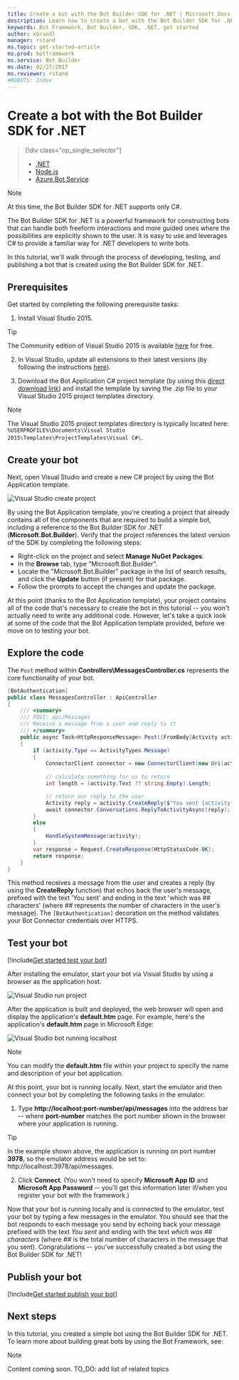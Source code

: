```yaml
---
title: Create a bot with the Bot Builder SDK for .NET | Microsoft Docs
description: Learn how to create a bot with the Bot Builder SDK for .NET.
keywords: Bot Framework, Bot Builder, SDK, .NET, get started
author: kbrandl
manager: rstand
ms.topic: get-started-article
ms.prod: botframework
ms.service: Bot Builder
ms.date: 02/27/2017
ms.reviewer: rstand
#ROBOTS: Index
---
```

# Create a bot with the Bot Builder SDK for .NET
> [!div class="op_single_selector"]
> * [.NET](bot-framework-dotnet-getstarted.md)
> * [Node.js](bot-framework-nodejs-getstarted.md)
> * [Azure Bot Service](bot-framework-azure-getstarted.md)
>

> [!NOTE]
> At this time, the Bot Builder SDK for .NET supports only C#.

The Bot Builder SDK for .NET is a powerful 
framework for constructing bots that can handle both freeform interactions and more guided ones where the 
possibilities are explicitly shown to the user. 
It is easy to use and leverages C# to provide a familiar way for .NET developers to write bots.

In this tutorial, we'll walk through the process of developing, testing, and publishing a bot that is created using the Bot Builder SDK for .NET.

## Prerequisites

Get started by completing the following prerequisite tasks:

1. Install Visual Studio 2015.  
> [!TIP]
> The Community edition of Visual Studio 2015 is available <a href="https://www.visualstudio.com/downloads/" target="_blank">here</a> for free.

2. In Visual Studio, update all extensions to their latest versions (by following the instructions <a href="https://msdn.microsoft.com/en-us/library/dd997169.aspx" target="_blank">here</a>).

3. Download the Bot Application C# project template (by using this [direct download link](http://aka.ms/bf-bc-vstemplate)) 
and install the template by saving the .zip file to your Visual Studio 2015 project templates directory.  
> [!NOTE]
> The Visual Studio 2015 project templates directory is typically located here: 
> `%USERPROFILE%\Documents\Visual Studio 2015\Templates\ProjectTemplates\Visual C#\`.

## Create your bot

Next, open Visual Studio and create a new C# project by using the Bot Application template.

![Visual Studio create project](media/connector-getstarted-create-project.png)

By using the Bot Application template, you're creating a project that already contains all of the 
components that are required to build a simple bot, including a reference to 
the Bot Builder SDK for .NET (**Microsoft.Bot.Builder**). Verify that the project 
references the latest version of the SDK by completing the following steps: 

- Right-click on the project and select **Manage NuGet Packages**.
- In the **Browse** tab, type "Microsoft.Bot.Builder".
- Locate the "Microsoft.Bot.Builder" package in the list of search results, and click the **Update** button (if present) for that package. 
- Follow the prompts to accept the changes and update the package.

At this point (thanks to the Bot Application template), 
your project contains all of the code that's necessary to create the bot in this tutorial -- 
you won't actually need to write any additional code. 
However, let's take a quick look at some of the code that the Bot Application template provided, 
before we move on to testing your bot.

## Explore the code

The `Post` method within **Controllers\MessagesController.cs** represents the 
core functionality of your bot. 

```cs
[BotAuthentication]
public class MessagesController : ApiController
{
    /// <summary>
    /// POST: api/Messages
    /// Receive a message from a user and reply to it
    /// </summary>
    public async Task<HttpResponseMessage> Post([FromBody]Activity activity)
    {
        if (activity.Type == ActivityTypes.Message)
        {
            ConnectorClient connector = new ConnectorClient(new Uri(activity.ServiceUrl));
            
            // calculate something for us to return
            int length = (activity.Text ?? string.Empty).Length;

            // return our reply to the user
            Activity reply = activity.CreateReply($"You sent {activity.Text} which was {length} characters");
            await connector.Conversations.ReplyToActivityAsync(reply);
        }
        else
        {
            HandleSystemMessage(activity);
        }
        var response = Request.CreateResponse(HttpStatusCode.OK);
        return response;
    }
}
```

This method receives a message from the user and creates a reply 
(by using the **CreateReply** function) that echos back the user's message, 
prefixed with the text 'You sent' and ending in the text 'which was *##* characters' 
(where *##* represents the number of characters in the user's message). 
The `[BotAuthentication]` decoration on the method validates your Bot Connector credentials over HTTPS. 

## Test your bot

[!include[Get started test your bot](../includes/snippet-getstarted-test-bot.md)]

After installing the emulator, start your bot via Visual Studio by using a browser as the application host. 

![Visual Studio run project](media/connector-getstarted-start-bot-locally.png)

After the application is built and deployed, the web browser will open and display the application's **default.htm** page. 
For example, here's the application's **default.htm** page in Microsoft Edge: 

![Visual Studio bot running localhost](media/connector-getstarted-bot-running-localhost.png)

> [!NOTE]
> You can modify the **default.htm** file within your project 
> to specify the name and description of your bot application. 

At this point, your bot is running locally. Next, start the emulator and then connect your bot by completing the following tasks in the emulator:

1. Type **http://localhost:port-number/api/messages** into the address bar -- where **port-number** matches the port number shown in the browser where your application is running.  
> [!TIP]
> In the example shown above, the application is running on port number **3978**, so the emulator address would be set to: http://localhost:3978/api/messages.

2. Click **Connect**. (You won't need to specify **Microsoft App ID** and **Microsoft App Password** -- you'll get this information later if/when you register your bot with the framework.)

Now that your bot is running locally and is connected to the emulator, test your bot by typing a few messages in the emulator. 
You should see that the bot responds to each message you send by echoing back your message prefixed with the text *You sent* 
and ending with the text *which was ## characters* (where *##* is the total number of characters in the message that you sent). 
Congratulations -- you've successfully created a bot using the Bot Builder SDK for .NET! 

## Publish your bot

[!include[Get started publish your bot](../includes/snippet-getstarted-next-steps.md)]

## Next steps

In this tutorial, you created a simple bot using the Bot Builder SDK for .NET. 
To learn more about building great bots by using the Bot Framework, see: 

> [!NOTE]
> Content coming soon. 
> TO_DO: add list of related topics